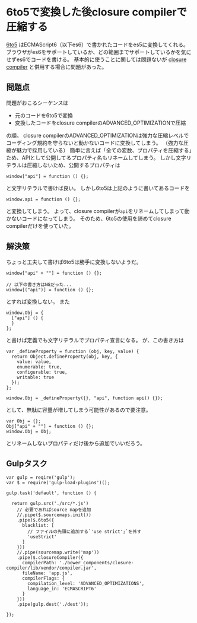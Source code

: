 # 6to5で変換した後closure compilerで圧縮する

[6to5](http://6to5.org/)
はECMAScript6（以下es6）で書かれたコードをes5に変換してくれる。
ブラウザがes6をサポートしているか、どの範囲までサポートしているかを気にせずes6でコードを書ける。
基本的に使うことに関しては問題ないが
[closure compiler](https://developers.google.com/closure/compiler/)
と併用する場合に問題があった。



## 問題点

問題がおこるシーケンスは

- 元のコードを6to5で変換
- 変換したコードをclosure compilerのADVANCED_OPTIMIZATIONで圧縮

の順。
closure compilerのADVANCED_OPTIMIZATIONは強力な圧縮レベルでコーディング規約を守らないと動かないコードに変換してしまう。
（強力な圧縮が魅力で採用している）
簡単に言えば「全ての変数、プロパティを圧縮する」ため、APIとして公開してるプロパティ名もリネームしてしまう。
しかし文字リテラルは圧縮しないため、公開するプロパティは

```
window["api"] = function () {};
```

と文字リテラルで書けば良い。
しかし6to5は上記のように書いてあるコードを

```
window.api = function () {};
```

と変換してしまう。
よって、closure compilerが`api`をリネームしてしまって動かないコードになってしまう。
そのため、6to5の使用を諦めてclosure compilerだけを使っていた。



## 解決策

ちょっと工夫して書けば6to5は勝手に変換しないようだ。

```
window["api" + ""] = function () {};

// 以下の書き方はNGだった...
window[("api")] = function () {};
```

とすれば変換しない。
また

```
window.Obj = {
  ["api"] () {
  }
};
```

と書けば定義でも文字リテラルでプロパティ宣言になる。
が、この書き方は

```
var _defineProperty = function (obj, key, value) {
  return Object.defineProperty(obj, key, {
    value: value,
    enumerable: true,
    configurable: true,
    writable: true
  });
};

window.Obj = _defineProperty({}, "api", function api() {});
```

として、無駄に容量が増してしまう可能性があるので要注意。

```
var Obj = {};
Obj["api" + ""] = function () {};
window.Obj = Obj;
```

とリネームしないプロパティだけ後から追加でいいだろう。



## Gulpタスク

```
var gulp = reqire('gulp');
var $ = require('gulp-load-plugins')();

gulp.task('default', function () {

  return gulp.src('./src/*.js')
    // 必要であればsource mapを追加
    //.pipe($.sourcemaps.init())
    .pipe($.6to5({
      blacklist: [
        // ファイルの先頭に追加する`'use strict';`を外す
        'useStrict'
      ]
    }))
    //.pipe(sourcemap.write('map'))
    .pipe($.closureCompiler({
      compilerPath: './bower_components/closure-compiler/lib/vendor/compiler.jar',
      fileName: 'app.js',
      compilerFlags: {
        compilation_level: 'ADVANCED_OPTIMIZATIONS',
        language_in: 'ECMASCRIPT6'
      }
    }))
    .pipe(gulp.dest('./dest'));

});
```
